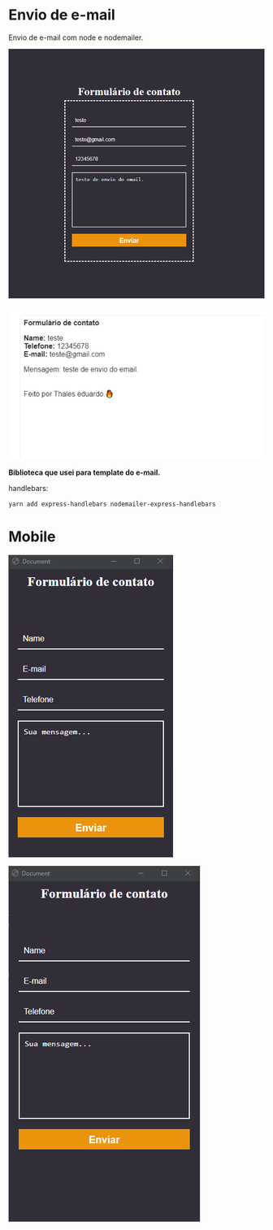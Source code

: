 # Envio de e-mail

Envio de e-mail com node e nodemailer.

![form](./docs/form.png)

![form](./docs/mail.png)

**Biblioteca que usei para template do e-mail.**

handlebars:

```bash
yarn add express-handlebars nodemailer-express-handlebars
```

# Mobile

![mb320](./docs/mb320.png)

![mb320](./docs/mb375.png)
